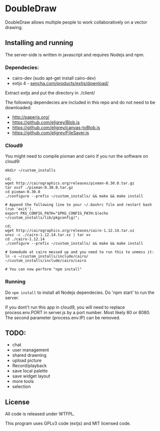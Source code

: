 DoubleDraw
=============

DoubleDraw allows multiple people to work collaboratively on a vector drawing.

## Installing and running

The server-side is written in javascript and requires Nodejs and npm.

### Dependecies:

- cairo-dev (sudo apt-get install cairo-dev)
- extjs 4 - [sencha.com/products/extjs/download/](http://www.sencha.com/products/extjs/download/)

Extract extjs and put the directory in ./client/

The following dependecies are included in this repo and do not need to be downloaded:

- http://paperjs.org/
- https://github.com/eligrey/Blob.js
- https://github.com/eligrey/canvas-toBlob.js
- https://github.com/eligrey/FileSaver.js

### Cloud9

You might need to compile pixman and cairo if you run the software on cloud9:

    mkdir ~/custom_installs
    
    cd;
    wget http://cairographics.org/releases/pixman-0.30.0.tar.gz
    tar xvzf ./pixman-0.30.0.tar.gz
    cd pixman-0.30.0
    ./configure --prefix ~/custom_installs/ && make && make install
    
    # Append the following line to your ~/.bashrc file and restart bash (run 'exit').
    export PKG_CONFIG_PATH="$PKG_CONFIG_PATH:$(echo ~/custom_installs/lib/pkgconfig)";
    
    cd;
    wget http://cairographics.org/releases/cairo-1.12.14.tar.xz
    unxz -c ./cairo-1.12.14.tar.xz | tar xv
    cd ./cairo-1.12.14
    ./configure --prefix ~/custom_installs/ && make && make install
    
    # Somedude at cairo messed up and you need to run this to unmess it:
    ln -s ~/custom_installs/include/cairo/ ~/custom_installs/include/cairo/cairo

    # You can now perform "npm install"

### Running

Do `npm install` to install all Nodejs dependecies. Do 'npm start' to run the server.

If you dont't run this app in cloud9, you will need to replace process.env.PORT in server.js by a port number. Most likely 80 or 8080. The second parameter (process.env.IP) can be removed.

## TODO:
- chat
- user management
- shared drawning
- upload picture
- Record/playback
- save local palette
- save widget layout
- more tools
- selection

## License

All code is released under WTFPL.

This program uses GPLv3 code (extjs) and MIT licensed code.
